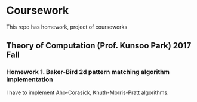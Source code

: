 # Coursework
This repo has homework, project of courseworks

## Theory of Computation (Prof. Kunsoo Park) 2017 Fall

### Homework 1. Baker-Bird 2d pattern matching algorithm implementation

I have to implement Aho-Corasick, Knuth-Morris-Pratt algorithms.
